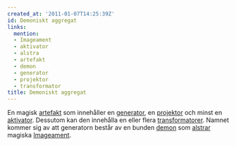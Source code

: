 ```yaml
---
created_at: '2011-01-07T14:25:39Z'
id: Demoniskt aggregat
links:
  mention:
  - Imageament
  - aktivator
  - alstra
  - artefakt
  - demon
  - generator
  - projektor
  - transformator
title: Demoniskt aggregat
---
```


En magisk [artefakt] som innehåller en [generator], en [projektor] och minst en [aktivator].
Dessutom kan den innehålla en eller flera [transformatorer]. Namnet kommer sig av att generatorn
består av en bunden [demon] som [alstrar] magiska [Imageament].

  [artefakt]: artefakt
  [generator]: generator
  [projektor]: projektor
  [aktivator]: aktivator
  [transformatorer]: transformator
  [demon]: demon
  [alstrar]: alstra
  [Imageament]: Imageament
